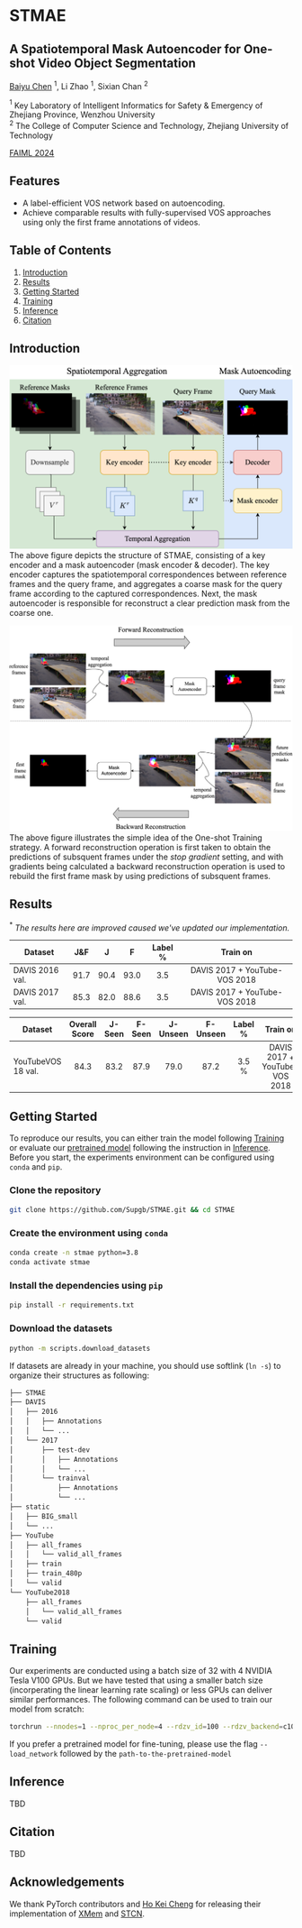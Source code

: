 # STMAE
## A Spatiotemporal Mask Autoencoder for One-shot Video Object Segmentation
[Baiyu Chen](supgb.github.io) $^1$, Li Zhao $^1$, Sixian Chan $^2$

$^1$ Key Laboratory of Intelligent Informatics for Safety & Emergency of Zhejiang Province, Wenzhou University<br>
$^2$ The College of Computer Science and Technology, Zhejiang University of Technology

[FAIML 2024](www.faiml.org)

## Features
- A label-efficient VOS network based on autoencoding.
- Achieve comparable results with fully-supervised VOS approaches using only the first frame annotations of videos.

## Table of Contents
1. [Introduction](#introduction)
1. [Results](#results)
1. [Getting Started](#getting-started)
1. [Training](#training)
1. [Inference](#inference)
1. [Citation](#citation)

## Introduction
![STMAE](docs/stmae_method.png)
The above figure depicts the structure of STMAE, consisting of a key encoder and a mask autoencoder (mask encoder & decoder). The key encoder captures the spatiotemporal correspondences between reference frames and the query frame, and aggregates a coarse mask for the query frame according to the captured correspondences. Next, the mask autoencoder is responsible for reconstruct a clear prediction mask from the coarse one.

![One-shot Training](docs/stmae_idea.png)
The above figure illustrates the simple idea of the One-shot Training strategy. A forward reconstruction operation is first taken to obtain the predictions of subsquent frames under the *stop gradient* setting, and with gradients being calculated a backward reconstruction operation is used to rebuild the first frame mask by using predictions of subsquent frames.

## Results
$^*$ *The results here are improved caused we've updated our implementation.*

| Dataset |  J&F | J | F | Label % | Train on
| --- | :--:|:--:|:---:|:---:|:---:|
| DAVIS 2016 val. | 91.7 | 90.4 | 93.0 | 3.5 | DAVIS 2017 + YouTube-VOS 2018 |
| DAVIS 2017 val. | 85.3 | 82.0 | 88.6 | 3.5 | DAVIS 2017 + YouTube-VOS 2018 |

| Dataset | Overall Score | J-Seen | F-Seen | J-Unseen | F-Unseen | Label % | Train on
| --- | :--:|:--:|:---:|:---:|:---:|:---:|:---:|
| YouTubeVOS 18 val. | 84.3 | 83.2 | 87.9 | 79.0 | 87.2 | 3.5 % | DAVIS 2017 + YouTube-VOS 2018 |

## Getting Started
To reproduce our results, you can either train the model following [Training](#training) or evaluate our [pretrained model](https://github.com/Supgb/STMAE/releases/tag/v1.0) following the instruction in [Inference](#inference). Before you start, the experiments environment can be configured using `conda` and `pip`.

### Clone the repository
```bash
git clone https://github.com/Supgb/STMAE.git && cd STMAE
```
### Create the environment using `conda`
```bash
conda create -n stmae python=3.8
conda activate stmae
```
### Install the dependencies using `pip`
```bash
pip install -r requirements.txt
```
### Download the datasets
```bash
python -m scripts.download_datasets
```
If datasets are already in your machine, you should use softlink (`ln -s`) to organize their structures as following:
```bash
├── STMAE
├── DAVIS
│   ├── 2016
│   │   ├── Annotations
│   │   └── ...
│   └── 2017
│       ├── test-dev
│       │   ├── Annotations
│       │   └── ...
│       └── trainval
│           ├── Annotations
│           └── ...
├── static
│   ├── BIG_small
│   └── ...
├── YouTube
│   ├── all_frames
│   │   └── valid_all_frames
│   ├── train
│   ├── train_480p
│   └── valid
└── YouTube2018
    ├── all_frames
    │   └── valid_all_frames
    └── valid
```
## Training
Our experiments are conducted using a batch size of 32 with 4 NVIDIA Tesla V100 GPUs. But we have tested that using a smaller batch size (incorperating the linear learning rate scaling) or less GPUs can deliver similar performances. The following command can be used to train our model from scratch:
```bash
torchrun --nnodes=1 --nproc_per_node=4 --rdzv_id=100 --rdzv_backend=c10d --rdzv_endpoint=[address:port] train.py --stage 3 --s3_batch_size 32 --s3_lr 2e-5 --s3_num_frames 8 --s3_num_ref_frames 3 --exp_id [identifier_for_exp] --val_epoch 5 --total_epoch 350
```
If you prefer a pretrained model for fine-tuning, please use the flag `--load_network` followed by the `path-to-the-pretrained-model`

## Inference
TBD

## Citation
TBD

## Acknowledgements
We thank PyTorch contributors and [Ho Kei Cheng](https://hkchengrex.github.io/) for releasing their implementation of [XMem](https://github.com/hkchengrex/XMem) and [STCN](https://github.com/hkchengrex/STCN).